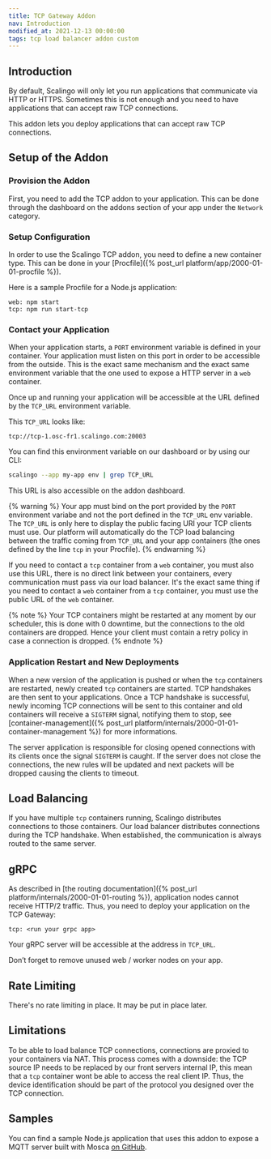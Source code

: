 ```yaml
---
title: TCP Gateway Addon
nav: Introduction
modified_at: 2021-12-13 00:00:00
tags: tcp load balancer addon custom
---
```


## Introduction

By default, Scalingo will only let you run applications that communicate via
HTTP or HTTPS. Sometimes this is not enough and you need to have applications
that can accept raw TCP connections.

This addon lets you deploy applications that can accept raw TCP connections.

## Setup of the Addon

### Provision the Addon

First, you need to add the TCP addon to your application. This can be done
through the dashboard on the addons section of your app under the `Network`
category.

### Setup Configuration

In order to use the Scalingo TCP addon, you need to define a new container
type. This can be done in your [Procfile]({% post_url
platform/app/2000-01-01-procfile %}).

Here is a sample Procfile for a Node.js application:

```
web: npm start
tcp: npm run start-tcp
```

### Contact your Application

When your application starts, a `PORT` environment variable is defined in your
container. Your application must listen on this port in order to be accessible
from the outside. This is the exact same mechanism and the exact same
environment variable that the one used to expose a HTTP server in a `web`
container.

Once up and running your application will be accessible at the URL defined by
the `TCP_URL` environment variable.

This `TCP_URL` looks like:

```
tcp://tcp-1.osc-fr1.scalingo.com:20003
```

You can find this environment variable on our dashboard or by using our CLI:

```bash
scalingo --app my-app env | grep TCP_URL
```

This URL is also accessible on the addon dashboard.

{% warning %}
  Your app must bind on the port provided by the `PORT` environment variabe and not the port defined in the `TCP_URL` env variable. The `TCP_URL` is only here to display the public facing URI your TCP clients must use. Our platform will automatically do the TCP load balancing between the traffic coming from `TCP_URL` and your app containers (the ones defined by the line `tcp` in your Procfile).
{% endwarning %}

If you need to contact a `tcp` container from a `web` container, you must also
use this URL, there is no direct link between your containers, every
communication must pass via our load balancer. It's the exact same thing if you
need to contact a `web` container from a `tcp` container, you must use the
public URL of the `web` container.

{% note %}
  Your TCP containers might be restarted at any moment by our scheduler, this
  is done with 0 downtime, but the connections to the old containers are
  dropped. Hence your client must contain a retry policy in case a connection
  is dropped.
{% endnote %}

### Application Restart and New Deployments

When a new version of the application is pushed or when the `tcp` containers
are restarted, newly created `tcp` containers are started. TCP handshakes are then
sent to your applications. Once a TCP handshake is successful, newly incoming
TCP connections will be sent to this container and old containers will receive
a `SIGTERM` signal, notifying them to stop, see [container-management]({% post_url
platform/internals/2000-01-01-container-management %}) for more informations.

The server application is responsible for closing opened connections with its
clients once the signal `SIGTERM` is caught. If the
server does not close the connections, the new rules will be updated and next
packets will be dropped causing the clients to timeout.

## Load Balancing

If you have multiple `tcp` containers running, Scalingo distributes connections
to those containers. Our load balancer distributes connections during the TCP
handshake. When established, the communication is always routed to the same
server.

## gRPC

As described in [the routing documentation]({% post_url
platform/internals/2000-01-01-routing %}), application nodes cannot receive
HTTP/2 traffic. Thus, you need to deploy your application on the TCP Gateway:

```
tcp: <run your grpc app>
```

Your gRPC server will be accessible at the address in `TCP_URL`.

Don’t forget to remove unused web / worker nodes on your app.

## Rate Limiting

There's no rate limiting in place. It may be put in place later.

## Limitations

To be able to load balance TCP connections, connections are proxied to your
containers via NAT. This process comes with a downside: the TCP source IP needs
to be replaced by our front servers internal IP, this mean that a `tcp`
container wont be able to access the real client IP. Thus, the device
identification should be part of the protocol you designed over the TCP
connection.

## Samples

You can find a sample Node.js application that uses this addon to expose a
MQTT server built with Mosca
[on GitHub](https://github.com/Scalingo/sample-node-mosca).

